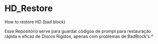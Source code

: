 # HD_Restore
How to restore HD (bad block)

Esse Repositório serve para guardar códigos de prompt para restauração rápida e eficaz de Discos Rígidos, apenas com problemas de BadBlock's.*
